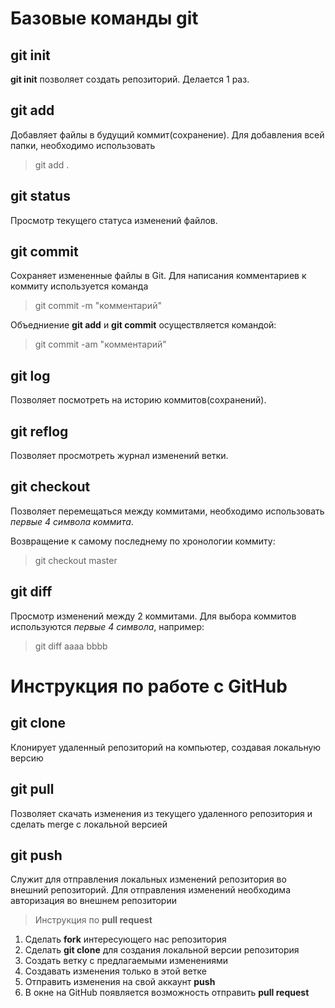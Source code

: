 # Базовые команды git

##  git init

**git init** позволяет создать репозиторий. Делается 1 раз.

##  git add

Добавляет файлы в будущий коммит(сохранение).
Для добавления всей папки, необходимо использовать
 > git add .

## git status

Просмотр текущего статуса изменений файлов.

## git commit 
Сохраняет измененные файлы в Git.
Для написания комментариев к коммиту используется команда
> git commit -m "комментарий"

Объедниение **git add** и **git commit** осуществляется командой:
> git commit -am "комментарий"

## git log
Позволяет посмотреть на историю коммитов(сохранений).

## git reflog
Позволяет просмотреть журнал изменений ветки.

## git checkout

Позволяет перемещаться между коммитами, необходимо использовать *первые 4 символа коммита*.

Возвращение к самому последнему по хронологии коммиту:

> git checkout master

## git diff

Просмотр изменений между 2 коммитами. Для выбора коммитов используются *первые 4 символа*, например:
> git diff aaaa bbbb


# Инструкция по работе с GitHub

## git clone
Клонирует удаленный репозиторий на компьютер, создавая локальную версию

## git pull
Позволяет скачать изменения из текущего удаленного репозитория и сделать merge с локальной версией

## git push
Служит для отправления локальных изменений репозитория во внешний репозиторий. Для отправления изменений необходима авторизация во внешнем репозитории

> Инструкция по **pull request**
1. Сделать **fork** интересующего нас репозитория
2. Сделать **git clone** для создания локальной версии репозитория
3. Создать ветку с предлагаемыми изменениями
4. Создавать изменения только в этой ветке
5. Отправить изменения на свой аккаунт **push**
6. В окне на GitHub появляется возможность отправить **pull request**